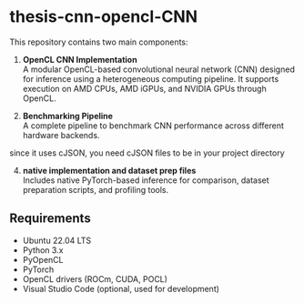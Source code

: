 # thesis-cnn-opencl-CNN

This repository contains two main components:

1. **OpenCL CNN Implementation**  
A modular OpenCL-based convolutional neural network (CNN) designed for inference using a heterogeneous computing pipeline. It supports execution on AMD CPUs, AMD iGPUs, and NVIDIA GPUs through OpenCL.

2. **Benchmarking Pipeline**  
A complete pipeline to benchmark CNN performance across different hardware backends.

since it uses cJSON, you need cJSON files to be in your project directory

4. **native implementation and dataset prep files**  
Includes native PyTorch-based inference for comparison, dataset preparation scripts, and profiling tools.




## Requirements

- Ubuntu 22.04 LTS  
- Python 3.x  
- PyOpenCL  
- PyTorch  
- OpenCL drivers (ROCm, CUDA, POCL)  
- Visual Studio Code (optional, used for development)
